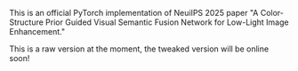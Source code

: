This is an official PyTorch implementation of NeuiIPS 2025 paper "A Color-Structure Prior Guided Visual Semantic Fusion Network for Low-Light Image Enhancement."

This is a raw version at the moment, the tweaked version will be online soon!
